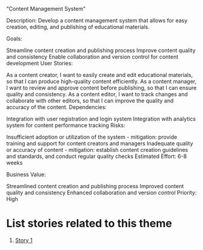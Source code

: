 "Content Management System"

Description: Develop a content management system that allows for easy creation, editing, and publishing of educational materials.

Goals:

Streamline content creation and publishing process
Improve content quality and consistency
Enable collaboration and version control for content development
User Stories:

As a content creator, I want to easily create and edit educational materials, so that I can produce high-quality content efficiently.
As a content manager, I want to review and approve content before publishing, so that I can ensure quality and consistency.
As a content editor, I want to track changes and collaborate with other editors, so that I can improve the quality and accuracy of the content.
Dependencies:

Integration with user registration and login system
Integration with analytics system for content performance tracking
Risks:

Insufficient adoption or utilization of the system - mitigation: provide training and support for content creators and managers
Inadequate quality or accuracy of content - mitigation: establish content creation guidelines and standards, and conduct regular quality checks
Estimated Effort: 6-8 weeks

Business Value:

Streamlined content creation and publishing process
Improved content quality and consistency
Enhanced collaboration and version control
Priority: High

# List stories related to this theme
1. [Story 1](documentation/templates/theme/initiatives/epics/stories/story_template.md)